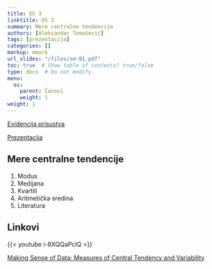 ```yaml
---
title: OS 3
linktitle: OS 3
summary: Mere centralne tendencije
authors: [Aleksandar Tomašević]
tags: [prezentacija]
categories: []
markup: mmark
url_slides: "/files/sm-01.pdf"
toc: true  # Show table of contents? true/false
type: docs  # Do not modify.
menu:
  os:
    parent: Časovi
    weight: 1
weight: 1
---
```


[Evidencija prisustva](https://forms.gle/iyGcjSaR5U4fzboXA)

[Prezentacija](/files/os-03.pdf)


## Mere centralne tendencije

1. Modus
2. Medijana
3. Kvartili
4. Aritmetička sredina
5. Literatura

## Linkovi

{{< youtube i-8XQQaPclQ >}}

[Making Sense of Data:  Measures of Central Tendency  and Variability](https://us.sagepub.com/sites/default/files/upm-assets/76926_book_item_76926.pdf)
